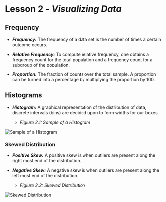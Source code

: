 # Lesson 2 - _Visualizing Data_

## Frequency
- **_Frequency:_**  The frequency of a data set is the number of times a certain outcome occurs.

- **_Relative Frequency:_** To compute relative frequency, one obtains a frequency count for the total population and 
a frequency count for a subgroup of the population.

- **_Proportion:_** The fraction of counts over the total sample. A proportion can be turned into a percentage by 
multiplying the proportion by 100.

## Histograms
- **_Histogram:_**  A graphical representation of the distribution of data, discrete intervals (bins) are decided 
upon to form widths for our boxes.

  - _Figiure 2.1: Sample of a Histogram_
  
![Sample of a Histogram](https://analyse-it.com/docs/user-guide/distribution/images/Histogram.png)
### Skewed Distribution
- **_Positive Skew:_** A positive skew is when outliers are present along the right most end of the distribution.

- **_Negative Skew:_** A negative skew is when outliers are present along the left most end of the distribution.

  - _Figiure 2.2: Skewed Distribution_
  
![Skewed Distribution](http://www.statisticshowto.com/wp-content/uploads/2014/02/pearson-mode-skewness.jpg)
